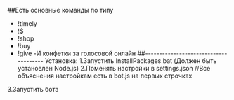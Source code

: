 ##Есть основные команды по типу 
- !timely
- !$
- !shop
- !buy
- !give
-И конфетки за голосовой онлайн
##--------------------------------------
Установка:
1.Запустить InstallPackages.bat (Должен быть установлен Node.js)
2.Поменять настройки в settings.json //Все объяснения настройкам есть в bot.js на первых строчках

3.Запустить бота
